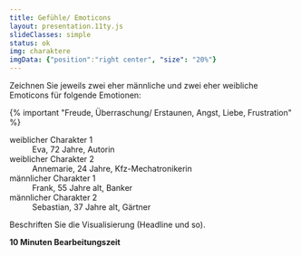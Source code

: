 ```yaml
---
title: Gefühle/ Emoticons
layout: presentation.11ty.js
slideClasses: simple
status: ok
img: charaktere
imgData: {"position":"right center", "size": "20%"}
---
```



Zeichnen Sie jeweils zwei eher männliche und zwei eher weibliche Emoticons für folgende Emotionen:

{% important "Freude, Überraschung/ Erstaunen, Angst, Liebe, Frustration"  %}

<dl class="simple-definition">
    <dt>weiblicher Charakter 1</dt>
    <dd>Eva, 72 Jahre, Autorin</dt>
    <dt>weiblicher Charakter 2</dt><dd>Annemarie, 24 Jahre, Kfz-Mechatronikerin</dd>
    <dt>männlicher Charakter 1</dt><dd>Frank, 55 Jahre alt, Banker</dd>
    <dt>männlicher Charakter 2</dt><dd>Sebastian, 37 Jahre alt, Gärtner</dd>
</dl>

Beschriften Sie die Visualisierung (Headline und so).

**10 Minuten Bearbeitungszeit**

